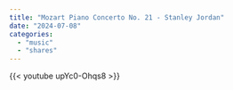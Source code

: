 ```yaml
---
title: "Mozart Piano Concerto No. 21 - Stanley Jordan"
date: "2024-07-08"
categories:
  - "music"
  - "shares"
---
```


{{< youtube upYc0-Ohqs8 >}}

